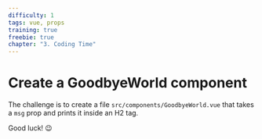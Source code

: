 ```yaml
---
difficulty: 1
tags: vue, props
training: true
freebie: true
chapter: "3. Coding Time"
---
```


# Create a GoodbyeWorld component

The challenge is to create a file `src/components/GoodbyeWorld.vue` that takes a `msg` prop and prints it inside an H2 tag.

Good luck! 😉
